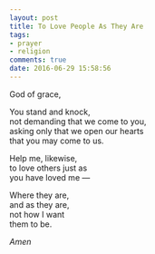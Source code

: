 ```yaml
---
layout: post
title: To Love People As They Are
tags:
- prayer
- religion
comments: true
date: 2016-06-29 15:58:56
---
```


God of grace,

You stand and knock,  
not demanding that we come to you,  
asking only that we open our hearts  
that you may come to us.

Help me, likewise,  
to love others just as   
you have loved me — 

Where they are,  
and as they are,  
not how I want  
them to be.

*Amen*
